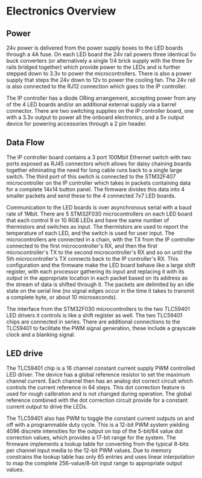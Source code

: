 # Electronics Overview

## Power

24v power is delivered from the power supply boxes to the LED boards through a 4A fuse. On each LED
board the 24v rail powers three identical 5v buck converters (or alternatively a single 1/4 brick
supply with the three 5v rails bridged together) which provide power to the LEDs and is further
stepped down to 3.3v to power the microcontrollers.  There is also a power supply that steps the 24v
down to 12v to power the cooling fan. The 24v rail is also connected to the RJ12 connection which
goes to the IP controller.

The IP controller has a diode ORing arrangement, accepting power from any of the 4 LED boards and/or
an additional external supply via a barrel connector. There are two switching supplies on the IP
controller board, one with a 3.3v output to power all the onboard electronics, and a 5v output
device for powering accessories through a 2 pin header.


## Data Flow

The IP controller board contains a 3 port 100Mbit Ethernet switch with two ports exposed as RJ45
connectors which allows for daisy chaining boards together eliminating the need for long cable runs
back to a single large switch. The third port of this switch is connected to the STM32F407
microcontroller on the IP controller which takes in packets containing data for a complete 14x14
button panel. The firmware divides this data into 4 smaller packets and send these to the 4
connected 7x7 LED boards.

Communication to the LED boards is over asynchronous serial with a baud rate of 1Mbit.  There are 5
STM32F030 microcontrollers on each LED board that each control 9 or 10 RGB LEDs and have the same
number of thermistors and switches as input.  The thermistors are used to report the temperature of
each LED, and the switch is used for user input. The microcontrollers are connected in a chain, with
the TX from the IP controller connected to the first microcontroller's RX, and then the first
microcontroller's TX to the second microcontroller's RX and so on until the 5th microcontroller's TX
connects back to the IP controller's RX.  This configuration and the firmware make the LED board
behave like a large shift register, with each processor gathering its input and replacing it with
its output in the appropriate location in each packet based on its address as the stream of data is
shifted through it.  The packets are delimited by an idle state on the serial line (no signal edges
occur in the time it takes to transmit a complete byte, or about 10 microseconds).

The interface from the STM32F030 microcontrollers to the two TLC59401 LED drivers it controls is
like a shift register as well.  The two TLC59401 chips are connected in series.  There are
additional connections to the TLC59401 to facilitate the PWM signal generation, these include a
grayscale clock and a blanking signal.


## LED drive

The TLC59401 chip is a 16 channel constant current supply PWM controlled LED driver.  The device has
a global reference resistor to set the maximum channel current.  Each channel then has an analog dot
correct circuit which controls the current reference in 64 steps.  This dot correction feature is
used for rough calibration and is not changed during operation.  The global reference combined with
the dot correction circuit provide for a constant current output to drive the LEDs.

The TLC59401 also has PWM to toggle the constant current outputs on and off with a programmable duty
cycle. This is a 12-bit PWM system yielding 4096 discrete intensities for the output on top of the
5-bit/64 value dot correction values, which provides a 17-bit range for the system.  The firmware
implements a lookup table for converting from the typical 8-bits per channel input media to the
12-bit PWM values. Due to memory constrains the lookup table has only 65 entries and uses linear
interpolation to map the complete 256-value/8-bit input range to appropriate output values.
